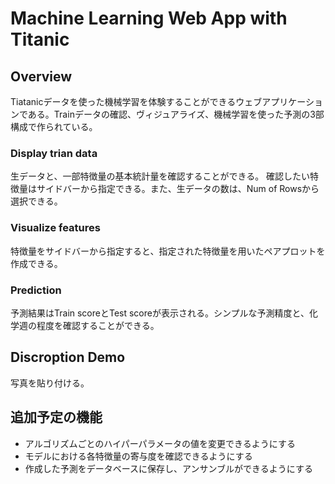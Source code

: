# Machine Learning Web App with Titanic

## Overview
Tiatanicデータを使った機械学習を体験することができるウェブアプリケーションである。Trainデータの確認、ヴィジュアライズ、機械学習を使った予測の3部構成で作られている。
### Display trian data
生データと、一部特徴量の基本統計量を確認することができる。
確認したい特徴量はサイドバーから指定できる。また、生データの数は、Num of Rowsから選択できる。
### Visualize features
特徴量をサイドバーから指定すると、指定された特徴量を用いたペアプロットを作成できる。
### Prediction
予測結果はTrain scoreとTest scoreが表示される。シンプルな予測精度と、化学週の程度を確認することができる。
## Discroption Demo
写真を貼り付ける。
## 追加予定の機能
* アルゴリズムごとのハイパーパラメータの値を変更できるようにする
* モデルにおける各特徴量の寄与度を確認できるようにする
* 作成した予測をデータベースに保存し、アンサンブルができるようにする
